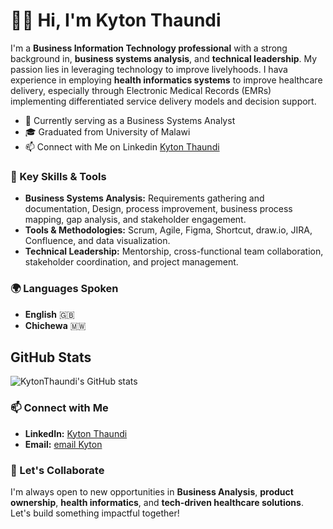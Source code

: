 # 🙋‍♂️ Hi, I'm Kyton Thaundi

I'm a **Business Information Technology professional** with a strong background in, **business systems analysis**, and **technical leadership**. My passion lies in leveraging technology to improve livelyhoods. I hava experience in employing **health informatics systems** to improve healthcare delivery, especially through Electronic Medical Records (EMRs) implementing differentiated service delivery models and decision support.

- 💼 Currently serving as a Business Systems Analyst
- 🎓 Graduated from University of Malawi
- 📫 Connect with Me on Linkedin [Kyton Thaundi](https://www.linkedin.com/in/kyton-thaundi-60a98599/)


### 🚀 Key Skills & Tools
- **Business Systems Analysis:** Requirements gathering and documentation, Design, process improvement, business process mapping, gap analysis, and stakeholder engagement.
- **Tools & Methodologies:** Scrum, Agile, Figma, Shortcut, draw.io, JIRA, Confluence, and data visualization.
- **Technical Leadership:** Mentorship, cross-functional team collaboration, stakeholder coordination, and project management.

### 🌍 Languages Spoken
- **English** 🇬🇧
- **Chichewa** 🇲🇼


## GitHub Stats
![KytonThaundi's GitHub stats](https://github-readme-stats.vercel.app/api?username=KytonThaundi&show_icons=true&theme=solarized-dark)

### 📫 Connect with Me
- **LinkedIn:** [Kyton Thaundi](https://www.linkedin.com/in/kyton-thaundi-60a98599/)
- **Email:** [email Kyton](mailto:kythaundi@gmail.com)

### 🎯 Let's Collaborate
I'm always open to new opportunities in **Business Analysis**, **product ownership**, **health informatics**, and **tech-driven healthcare solutions**. Let's build something impactful together!
